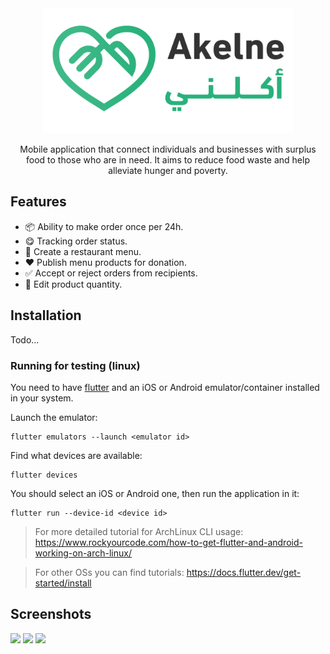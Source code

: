 <div align = center>

<img src="./assets/images/logo.png" height="200">

Mobile application that connect individuals and businesses with surplus food to those who are in need. It aims to reduce food waste and help alleviate hunger and poverty.

</div>

## Features

- 📦 Ability to make order once per 24h.
- 😋 Tracking order status.
- 🍱 Create a restaurant menu.
- ❤️ Publish menu products for donation.
- ✅ Accept or reject orders from recipients.
- 🔢 Edit product quantity.

## Installation

Todo...

### Running for testing (linux)

You need to have [flutter](https://flutter.dev/) and an iOS or Android emulator/container installed in your system.

Launch the emulator:

```
flutter emulators --launch <emulator id>
```

Find what devices are available:

```
flutter devices
```

You should select an iOS or Android one, then run the application in it:

```
flutter run --device-id <device id>
```

> For more detailed tutorial for ArchLinux CLI usage: https://www.rockyourcode.com/how-to-get-flutter-and-android-working-on-arch-linux/

> For other OSs you can find tutorials: https://docs.flutter.dev/get-started/install

## Screenshots

<img src="https://user-images.githubusercontent.com/65136727/229250723-15482903-f420-4087-bd69-9ca34b8464c7.png" height="200">
<img src="https://user-images.githubusercontent.com/65136727/229250728-a34ce62c-3f88-478e-8fa5-5ebf9015d2a7.png" height="200">
<img src="https://user-images.githubusercontent.com/65136727/229250731-c6f6acd1-f7f7-40ef-b56f-a47a96cf049d.png" height="200">

